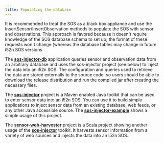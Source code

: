 ```yaml
---
title: Populating the database
---
```

  
It is recommended to treat the SOS as a black box appliance and use the InsertSensor/InsertObservation methods to
populate the SOS with sensor and observations. This approach is favored because it doesn't require knowledge of the SOS
database schema to set up; the format of these requests won't change (whereas the database tables may change in future i52n SOS versions.

The **[sos-injector-db](https://github.com/axiomalaska/sos-injector-db)** application queries sensor and observation
data from an arbitrary database and uses the sos-injector project (see below) to inject the data into an i52n SOS.
The configuration and queries used to retrieve the data are stored externally to the source code, so users should be able
to download the release distribution and run the compiled jar after creating the necessary files.

The **[sos-injector](https://github.com/ioos/sos-injector)** project is a Maven enabled Java toolkit
that can be used to enter sensor data into an i52n SOS. You can use it to build simple applications to inject
sensor data from an existing database, web feeds, or any other Java accessible source. The
**[sos-injector-example](https://github.com/axiomalaska/sos-injector-example)** shows a simple usage of this project.

The **[sensor-web-harvester](https://github.com/ioos/sensor-web-harvester)** project is a Scala project
showing another usage of the **[sos-injector](https://github.com/axiomalaska/sos-injector)** toolkit. It harvests sensor
information from a variety of web sources and injects the data into an i52n SOS.
